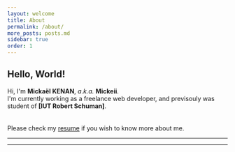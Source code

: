 ```yaml
---
layout: welcome
title: About
permalink: /about/
more_posts: posts.md
sidebar: true
order: 1
---
```


## Hello, World!

Hi, I'm **Mickaël KENAN**, *a.k.a.* **Mickeii**.<br>
I'm currently working as a freelance web developer, and previsouly was student of **[IUT Robert Schuman]**.<br><br><br>
Please check my [resume](/resume/) if you wish to know more about me.

***

<!--posts_list-->

***